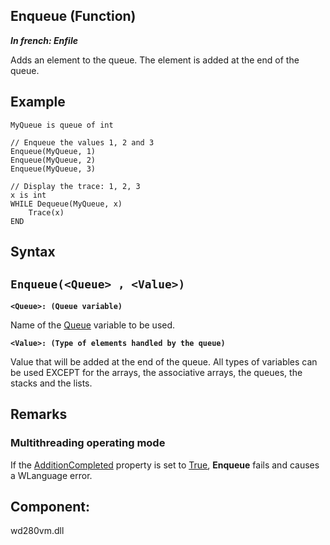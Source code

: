 


## Enqueue (Function)

***In french: Enfile***



<a name="XUse"></a>
<a name="Use"></a>
<a name="description"></a>
Adds an element to the queue. The element is added at the end of the queue.  




<a name="Example1"></a>
<a name="sample_code"></a>

## Example


```wl
MyQueue is queue of int

// Enqueue the values 1, 2 and 3
Enqueue(MyQueue, 1)
Enqueue(MyQueue, 2)
Enqueue(MyQueue, 3)

// Display the trace: 1, 2, 3
x is int
WHILE Dequeue(MyQueue, x)
	Trace(x)
END
```

<a name="XSYNTAX"></a>
<a name="SYNTAX1"></a>

## Syntax

`Enqueue(<Queue> , <Value>)`
---

**`<Queue>: (Queue variable)`**

Name of the [Queue](../WDLang1/1514021.md) variable to be used.

**`<Value>: (Type of elements handled by the queue)`**

Value that will be added at the end of the queue. All types of variables can be used EXCEPT for the arrays, the associative arrays, the queues, the stacks and the lists.  



<a name="NOTE0"></a>
<a name="NOTE0_1"></a>

## Remarks


### Multithreading operating mode
<a name="multithreading_operating_mode_ELTPARAGRAPHE000081"></a>

If the [AdditionCompleted](../Proprietes/1000018388.md) property is set to <u><u><u><u>True</u></u></u></u>, **Enqueue** fails and causes a WLanguage error.

<a name="XComponent"></a>

## Component:
wd280vm.dll
